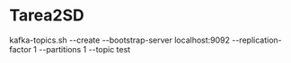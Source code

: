 # Tarea2SD

kafka-topics.sh --create --bootstrap-server localhost:9092 --replication-factor 1 --partitions 1 --topic test